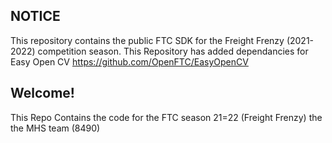 ## NOTICE

This repository contains the public FTC SDK for the Freight Frenzy (2021-2022) competition season.
This Repository has added dependancies for Easy Open CV https://github.com/OpenFTC/EasyOpenCV 

## Welcome!
This Repo Contains the code for the FTC season 21=22 (Freight Frenzy) the the MHS team (8490)
